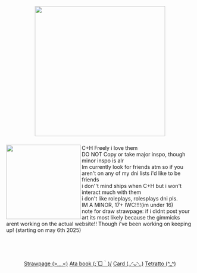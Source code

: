 
<div align="center">
  <img height="350" src="https://limbuscompany.wiki.gg/images/d/d6/Story_Carnival_Parade_4_BG.png?6bcba5"  />
</div>

###

<img align="left" height="200" src="https://limbuscompany.wiki.gg/images/thumb/d/d3/Dulcinea_Idle_Sprite.png/229px-Dulcinea_Idle_Sprite.png?9c50a4"  />

###

<p align="left">C+H Freely i love them<br>DO NOT Copy or take major inspo, though minor inspo is alr<br>Im currently look for friends atm so if you aren't on any of my dni lists i'd like to be friends<br>i don''t mind ships when C+H but i won't interact much with them<br>i don't like roleplays, rolesplays dni pls.<br>IM A MINOR, 17+ IWC!!!!(im under 16)<br>note for draw strawpage: if i didnt post your art its most likely because the gimmicks arent working on the actual website!! Though i've been working on keeping up! (starting on may 6th 2025)</p><br>
<div align="center">

</div> <br>

###

###

<p align="center"><a href="https://morgio.straw.page/">Strawpage (>﹏<)</a>
    <a href="https://morgio.atabook.org/">Ata book (;´□｀)/</a>
  <a href="https://morgiosbasics.carrd.co/">Card (..◜ᴗ◝..)</a>
  <a href="https://tetratto.com/@morgio">Tetratto (^_^)</a>
